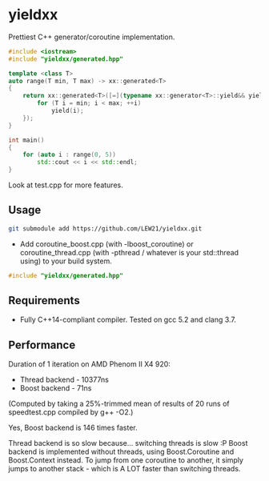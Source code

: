 # yieldxx
Prettiest C++ generator/coroutine implementation.

```c++
#include <iostream>
#include "yieldxx/generated.hpp"

template <class T>
auto range(T min, T max) -> xx::generated<T>
{
	return xx::generated<T>([=](typename xx::generator<T>::yield&& yield) {
		for (T i = min; i < max; ++i)
			yield(i);
	});
}

int main()
{
	for (auto i : range(0, 5))
		std::cout << i << std::endl;
}
```

Look at test.cpp for more features.

## Usage
```sh
git submodule add https://github.com/LEW21/yieldxx.git
```

* Add coroutine_boost.cpp (with -lboost_coroutine) or coroutine_thread.cpp (with -pthread / whatever is your std::thread using) to your build system.

```c++
#include "yieldxx/generated.hpp"
```

## Requirements

* Fully C++14-compliant compiler. Tested on gcc 5.2 and clang 3.7.

## Performance

Duration of 1 iteration on AMD Phenom II X4 920:

* Thread backend - 10377ns
* Boost backend - 71ns

(Computed by taking a 25%-trimmed mean of results of 20 runs of speedtest.cpp compiled by g++ -O2.)

Yes, Boost backend is 146 times faster.

Thread backend is so slow because... switching threads is slow :P Boost backend is implemented without threads, using Boost.Coroutine and Boost.Context instead. To jump from one coroutine to another, it simply jumps to another stack - which is A LOT faster than switching threads.

